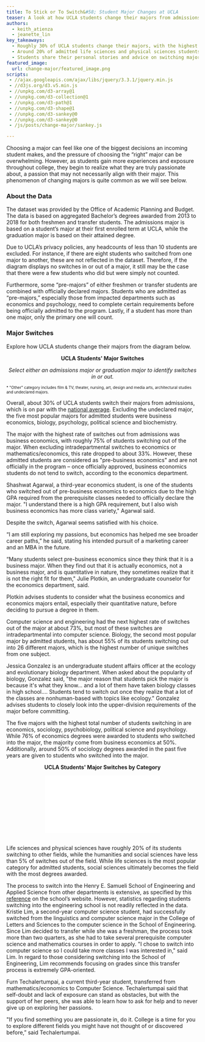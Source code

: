 ```yaml
---
title: To Stick or To Switch&#58; Student Major Changes at UCLA
teaser: A look at how UCLA students change their majors from admissions to their attained degree, data aggregated from 2013-2018.
authors:
  - keith_atienza
  - jeanette_lin
key_takeaways:
  - Roughly 30% of UCLA students change their majors, with the highest changes seen among business economics, sociology, psychobiology, political science and psychology students. 
  - Around 20% of admitted life sciences and physical sciences students switch to other fields, while less than 5% of humanities, engineering or social sciences students switch. 
  - Students share their personal stories and advice on switching majors that allowed them to pursue their passions and career interests.
featured_image:
  url: change-major/featured_image.png
scripts:
 - //ajax.googleapis.com/ajax/libs/jquery/3.3.1/jquery.min.js
 - //d3js.org/d3.v5.min.js
 - //unpkg.com/d3-array@1
 - //unpkg.com/d3-collection@1
 - //unpkg.com/d3-path@1
 - //unpkg.com/d3-shape@1
 - //unpkg.com/d3-sankey@0
 - //unpkg.com/d3-sankey@0
 - /js/posts/change-major/sankey.js

---
```


Choosing a major can feel like one of the biggest decisions an incoming student makes, and the pressure of choosing the “right” major can be overwhelming. However, as students gain more experiences and exposure throughout college, they begin to realize what they are truly passionate about, a passion that may not necessarily align with their major. This phenomenon of changing majors is quite common as we will see below.


### About the Data

The dataset was provided by the Office of Academic Planning and Budget. The data is based on aggregated Bachelor’s degrees awarded from 2013 to 2018 for both freshmen and transfer students. The admissions major is based on a student’s major at their first enrolled term at UCLA, while the graduation major is based on their attained degree. 

Due to UCLA’s privacy policies, any headcounts of less than 10 students are excluded. For instance, if there are eight students who switched from one major to another, these are not reflected in the dataset. Therefore, if the diagram displays no switches in or out of a major, it still may be the case that there were a few students who did but were simply not counted.

Furthermore, some “pre-majors” of either freshmen or transfer students are combined with officially declared majors. Students who are admitted as “pre-majors,” especially those from impacted departments such as economics and psychology, need to complete certain requirements before being officially admitted to the program. Lastly, if a student has more than one major, only the primary one will count.
 


### Major Switches

Explore how UCLA students change their majors from the diagram below.


<p style="text-align: center; font-weight:bold">UCLA Students' Major Switches</p>
<p style="text-align: center; font-style:italic">Select either an admissions major or graduation major to identify switches in or out.</p>


<div class="dropdown"></div>
<div class="dropdown2"></div>
<div id="chart"></div>
<div id="label"></div>

<p style="font-size: 10px"> * "Other" category includes film & TV, theater, nursing, art, design and media arts, architectural studies and undeclared majors. </p>

Overall, about 30% of UCLA students switch their majors from admissions, which is on par with the [national average](https://nces.ed.gov/pubs2018/2018434.pdf). Excluding the undeclared major, the five most popular majors for admitted students were business economics, biology, psychology, political science and biochemistry.

The major with the highest rate of switches out from admissions was business economics, with roughly 75% of students switching out of the major. When excluding intradepartmental switches to economics or mathematics/economics, this rate dropped to about 33%. However, these admitted students are considered as "pre-business economics" and are not officially in the program – once officially approved, business economics students do not tend to switch, according to the economics department.

Shashwat Agarwal, a third-year economics student, is one of the students who switched out of pre-business economics to economics due to the high GPA required from the prerequisite classes needed to officially declare the major. 
"I understand there is a high GPA requirement, but I also wish business economics has more class variety," Agarwal said. 

Despite the switch, Agarwal seems satisfied with his choice. 

“I am still exploring my passions, but economics has helped me see broader career paths,” he said, stating his intended pursuit of a marketing career and an MBA in the future.

“Many students select pre-business economics since they think that it is a business major. When they find out that it is actually economics, not a business major, and is quantitative in nature, they sometimes realize that it is not the right fit for them," Julie Plotkin, an undergraduate counselor for the economics department, said. 

Plotkin advises students to consider what the business economics and economics majors entail, especially their quantitative nature, before deciding to pursue a degree in them.

Computer science and engineering had the next highest rate of switches out of the major at about 73%, but most of these switches are intradepartmental into computer science. Biology, the second most popular major by admitted students, has about 55% of its students switching out into 26 different majors, which is the highest number of unique switches from one subject.

Jessica Gonzalez is an undergraduate student affairs officer at the ecology and evolutionary biology department. When asked about the popularity of biology, Gonzalez said, "the major reason that students pick the major is because it's what they know... and a lot of them have taken biology classes in high school.... Students tend to switch out once they realize that a lot of the classes are nonhuman-based with topics like ecology." Gonzalez advises students to closely look into the upper-division requirements of the major before committing.

The five majors with the highest total number of students switching in are economics, sociology, psychobiology, political science and psychology. While 76% of economics degrees were awarded to students who switched into the major, the majority come from business economics at 50%. Additionally, around 50% of sociology degrees awarded in the past five years are given to students who switched into the major.


<p style="text-align: center; font-weight:bold">UCLA Students' Major Switches by Category</p>
<iframe id="bar-chart" frameborder="0" scrolling="no" style="display:block;margin:auto;" src="//plot.ly/~jeanettelin8/5.embed?showlink=false"></iframe>

<br>

Life sciences and physical sciences have roughly 20% of its students switching to other fields, while the humanities and social sciences have less than 5% of switches out of the field. While life sciences is the most popular category for admitted students, social sciences ultimately becomes the field with the most degrees awarded.

The process to switch into the Henry E. Samueli School of Engineering and Applied Science from other departments is extensive, as specified by this [reference](https://www.seasoasa.ucla.edu/ls-to-engineering/) on the school’s website. However, statistics regarding students switching into the engineering school is not readily reflected in the data. Kristie Lim, a second-year computer science student, had successfully switched from the linguistics and computer science major in the College of Letters and Sciences to the computer science in the School of Engineering. Since Lim decided to transfer while she was a freshman, the process took more than two quarters, as she had to take several prerequisite computer science and mathematics courses in order to apply. "I chose to switch into computer science so I could take more classes I was interested in," said Lim. In regard to those considering switching into the School of Engineering, Lim recommends focusing on grades since this transfer process is extremely GPA-oriented.   
  
Furn Techalertumpai, a current third-year student, transferred from mathematics/economics to Computer Science. Techalertumpai said that self-doubt and lack of exposure can stand as obstacles, but with the support of her peers, she was able to learn how to ask for help and to never give up on exploring her passions.

"If you find something you are passionate in, do it. College is a time for you to explore different fields you might have not thought of or discovered before,” said Techalertumpai. 

